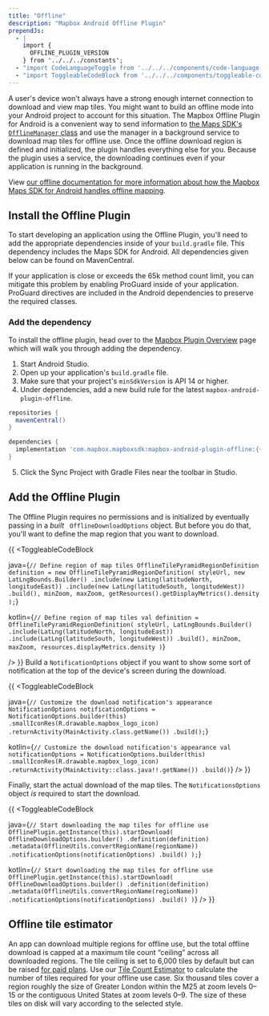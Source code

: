 ```yaml
---
title: "Offline"
description: "Mapbox Android Offline Plugin"
prependJs:
  - |
    import {
      OFFLINE_PLUGIN_VERSION
    } from '../../../constants';
  - "import CodeLanguageToggle from '../../../components/code-language-toggle';"
  - "import ToggleableCodeBlock from '../../../components/toggleable-code-block';"
---
```


A user's device won't always have a strong enough internet connection to download and view map tiles. You might want to build an offline mode into your Android project to account for this situation. The Mapbox Offline Plugin for Android is a convenient way to send information to [the Maps SDK's `OfflineManager` class](https://github.com/mapbox/mapbox-gl-native/blob/master/platform/android/MapboxGLAndroidSDK/src/main/java/com/mapbox/mapboxsdk/offline/OfflineManager.java) and use the manager in a background service to download map tiles for offline use. Once the offline download region is defined and initialized, the plugin handles everything else for you. Because the plugin uses a service, the downloading continues even if your application is running in the background.

View [our offline documentation for more information about how the Mapbox Maps SDK for Android handles offline mapping](https://docs.mapbox.com/android/maps/overview/offline/).


## Install the Offline Plugin

To start developing an application using the Offline Plugin, you'll need to add the appropriate dependencies inside of your `build.gradle` file. This dependency includes the Maps SDK for Android. All dependencies given below can be found on MavenCentral.

If your application is close or exceeds the 65k method count limit, you can mitigate this problem by enabling ProGuard inside of your application. ProGuard directives are included in the Android dependencies to preserve the required classes.

### Add the dependency
To install the offline plugin, head over to the [Mapbox Plugin Overview](/android/plugins/overview/) page which will walk you through adding the dependency.

1. Start Android Studio.
2. Open up your application's `build.gradle` file.
3. Make sure that your project's `minSdkVersion` is API 14 or higher.
4. Under dependencies, add a new build rule for the latest `mapbox-android-plugin-offline`.

```groovy
repositories {
  mavenCentral()
}

dependencies {
  implementation 'com.mapbox.mapboxsdk:mapbox-android-plugin-offline:{{ OFFLINE_PLUGIN_VERSION }}'
}
```
5. Click the Sync Project with Gradle Files near the toolbar in Studio.

## Add the Offline Plugin
The Offline Plugin requires no permissions and is initialized by eventually passing in a _built_ ` OfflineDownloadOptions` object. But before you do that, you'll want to define the map region that you want to download.

{{
<CodeLanguageToggle id="add-offline-plugin" />
<ToggleableCodeBlock

java={`
// Define region of map tiles
OfflineTilePyramidRegionDefinition definition = new OfflineTilePyramidRegionDefinition(
  styleUrl,
  new LatLngBounds.Builder()
    .include(new LatLng(latitudeNorth, longitudeEast))
    .include(new LatLng(latitudeSouth, longitudeWest))
    .build(),
  minZoom,
  maxZoom,
  getResources().getDisplayMetrics().density
);
`}

kotlin={`
 // Define region of map tiles
val definition = OfflineTilePyramidRegionDefinition(
	styleUrl, LatLngBounds.Builder()
	    .include(LatLng(latitudeNorth, longitudeEast))
	    .include(LatLng(latitudeSouth, longitudeWest))
	    .build(),
	minZoom,
	maxZoom,
	resources.displayMetrics.density
)
`}

/>
}}
Build a `NotificationOptions` object if you want to show some sort of notification at the top of the device's screen during the download.

{{
<CodeLanguageToggle id="notifications-options" />
<ToggleableCodeBlock

java={`
// Customize the download notification's appearance
NotificationOptions notificationOptions = NotificationOptions.builder(this)
  .smallIconRes(R.drawable.mapbox_logo_icon)
  .returnActivity(MainActivity.class.getName())
  .build();
`}

kotlin={`
// Customize the download notification's appearance
val notificationOptions = NotificationOptions.builder(this)
	.smallIconRes(R.drawable.mapbox_logo_icon)
	.returnActivity(MainActivity::class.java!!.getName())
	.build()
`}
/>
}}

Finally, start the actual download of the map tiles. The `NotificationsOptions` object _is_ required to start the download.

{{
<CodeLanguageToggle id="start-download" />
<ToggleableCodeBlock

java={`
// Start downloading the map tiles for offline use
OfflinePlugin.getInstance(this).startDownload(
	OfflineDownloadOptions.builder()
	.definition(definition)
	.metadata(OfflineUtils.convertRegionName(regionName))
	.notificationOptions(notificationOptions)
	.build()
);
`}

kotlin={`
// Start downloading the map tiles for offline use
OfflinePlugin.getInstance(this).startDownload(
	OfflineDownloadOptions.builder()
		.definition(definition)
		.metadata(OfflineUtils.convertRegionName(regionName))
		.notificationOptions(notificationOptions)
		.build()
)
`}
/>
}}

## Offline tile estimator

An app can download multiple regions for offline use, but the total offline download is capped at a maximum tile count “ceiling” across all downloaded regions. The tile ceiling is set to 6,000 tiles by default but can be raised [for paid plans](https://www.mapbox.com/pricing/). Use our [Tile Count Estimator](https://www.mapbox.com/labs/offline-estimator/) to calculate the number of tiles required for your offline use case. Six thousand tiles cover a region roughly the size of Greater London within the M25 at zoom levels 0–15 or the contiguous United States at zoom levels 0–9. The size of these tiles on disk will vary according to the selected style.
